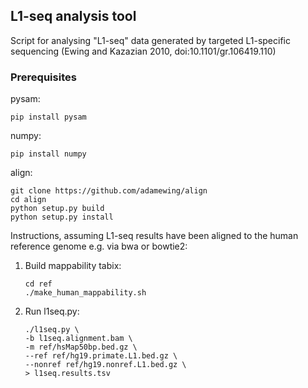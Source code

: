 ## L1-seq analysis tool

Script for analysing "L1-seq" data generated by targeted L1-specific sequencing (Ewing and Kazazian 2010, doi:10.1101/gr.106419.110)

### Prerequisites

pysam:
```
pip install pysam
```

numpy:
```
pip install numpy
```

align:
```
git clone https://github.com/adamewing/align
cd align
python setup.py build
python setup.py install
```

Instructions, assuming L1-seq results have been aligned to the human reference genome e.g. via bwa or bowtie2:

1. Build mappability tabix:
    ```
    cd ref
    ./make_human_mappability.sh
    ```

2. Run l1seq.py:
    ```
    ./l1seq.py \
    -b l1seq.alignment.bam \
    -m ref/hsMap50bp.bed.gz \
    --ref ref/hg19.primate.L1.bed.gz \
    --nonref ref/hg19.nonref.L1.bed.gz \
    > l1seq.results.tsv
    ```
